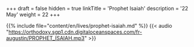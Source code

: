 +++
draft = false
hidden = true
linkTitle = 'Prophet Isaiah'
description = '22 May'
weight = 22
+++

{{% include file="content/en/lives/prophet-isaiah.md" %}}
{{< audio "https://orthodoxy.sgp1.cdn.digitaloceanspaces.com/fr-augustin/PROPHET_ISAIAH.mp3" >}}
